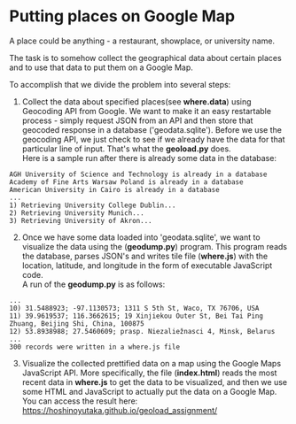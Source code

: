 #  Putting places on Google Map

A place could be anything - a restaurant, showplace, or university name.

The task is to somehow collect the geographical data about certain places and to use that data to put them on a Google Map.

To accomplish that we divide the problem into several steps:
1. Collect the data about specified places(see **where.data**) using Geocoding API from Google. We want to make it an easy restartable process - simply request JSON from an API and then store that geocoded response in a database ('geodata.sqlite'). Before we use the geocoding API, we just check to see if we already have the data for that particular line of input. That's what the **geoload.py** does.  
Here is a sample run after there is already some data in the database:
```
AGH University of Science and Technology is already in a database
Academy of Fine Arts Warsaw Poland is already in a database
American University in Cairo is already in a database
...
1) Retrieving University College Dublin...
2) Retrieving University Munich...
3) Retrieving University of Akron...
```
2. Once we have some data loaded into 'geodata.sqlite', we want to visualize the data using the (**geodump.py**) program. This program reads the database, parses JSON's and writes tile file (**where.js**) with the location, latitude, and longitude in the form of executable JavaScript code.  
A run of the **geodump.py** is as follows:
```
...
10) 31.5488923; -97.1130573; 1311 S 5th St, Waco, TX 76706, USA
11) 39.9619537; 116.3662615; 19 Xinjiekou Outer St, Bei Tai Ping Zhuang, Beijing Shi, China, 100875
12) 53.8938988; 27.5460609; prasp. Niezaliežnasci 4, Minsk, Belarus
...
300 records were written in a where.js file
```
3. Visualize the collected prettified data on a map using the Google Maps JavaScript API. More specifically, the file (**index.html**) reads the most recent data in **where.js** to get the data to be visualized, and then we use some HTML and JavaScript to actually put the data on a Google Map. You can access the result here: https://hoshinoyutaka.github.io/geoload_assignment/
